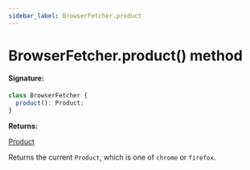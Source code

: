 ```yaml
---
sidebar_label: BrowserFetcher.product
---
```


# BrowserFetcher.product() method

#### Signature:

```typescript
class BrowserFetcher {
  product(): Product;
}
```

**Returns:**

[Product](./puppeteer.product.md)

Returns the current `Product`, which is one of `chrome` or `firefox`.
